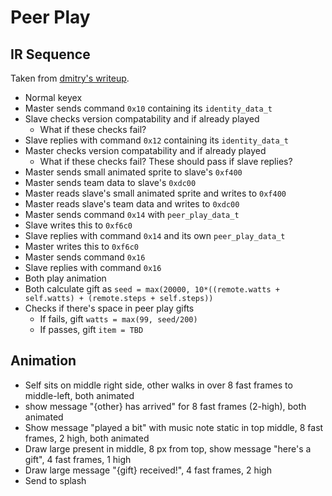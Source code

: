 # Peer Play

## IR Sequence

Taken from [dmitry's writeup](http://dmitry.gr/?r=05.Projects&proj=28.%20pokewalker#_TOC_ecc9a541ea98ef47d0b4dc3d1f603ac8).

- Normal keyex
- Master sends command `0x10` containing its `identity_data_t`
- Slave checks version compatability and if already played
    - What if these checks fail?
- Slave replies with command `0x12` containing its `identity_data_t`
- Master checks version compatability and if already played
    - What if these checks fail? These should pass if slave replies?
- Master sends small animated sprite to slave's `0xf400`
- Master sends team data to slave's `0xdc00`
- Master reads slave's small animated sprite and writes to `0xf400`
- Master reads slave's team data and writes to `0xdc00`
- Master sends command `0x14` with `peer_play_data_t`
- Slave writes this to `0xf6c0`
- Slave replies with command `0x14` and its own `peer_play_data_t`
- Master writes this to `0xf6c0`
- Master sends command `0x16`
- Slave replies with command `0x16`
- Both play animation
- Both calculate gift as `seed = max(20000, 10*((remote.watts + self.watts) + (remote.steps + self.steps))`
- Checks if there's space in peer play gifts
    - If fails, gift `watts = max(99, seed/200)`
    - If passes, gift `item = TBD`

## Animation

- Self sits on middle right side, other walks in over 8 fast frames to middle-left, both animated
- show message "{other} has arrived" for 8 fast frames (2-high), both animated
- Show message "played a bit" with music note static in top middle, 8 fast frames, 2 high, both animated
- Draw large present in middle, 8 px from top, show message "here's a gift", 4 fast frames, 1 high
- Draw large message "{gift} received!", 4 fast frames, 2 high
- Send to splash


